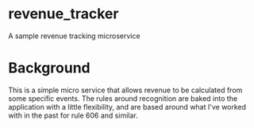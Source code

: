 # revenue_tracker
A sample revenue tracking microservice

# Background
This is a simple micro service that allows revenue to be calculated from some specific events.  The rules around recognition are baked into the application with a little flexibility, and are based around what I've worked with in the past for rule 606 and similar.
